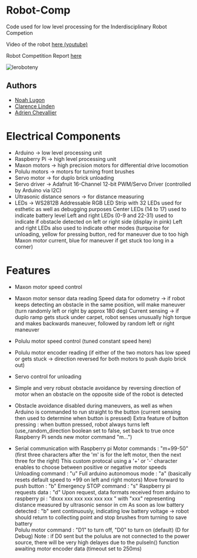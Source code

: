 # Robot-Comp
Code used for low level processing for the Inderdisciplinary Robot Competion

Video of the robot [here (youtube)](https://www.youtube.com/watch?v=vqCzc3zlJ8U)

Robot Competition Report [here](https://drive.google.com/file/d/1sISDkwHlUgYIt9PJVt_OxYXLAwWDXRC6/view)


![leroboteny](https://github.com/nlugon/Robot-Comp/assets/112929907/da167349-9591-4af0-8201-b0f38015a03d)


## Authors
- [Noah Lugon](https://github.com/nlugon)
- [Clarence Linden](https://gitlab.epfl.ch/linden)
- [Adrien Chevallier](https://gitlab.epfl.ch/achevall)


# Electrical Components
- Arduino -> low level processing unit
- Raspberry Pi -> high level processing unit
- Maxon motors -> high precision motors for differential drive locomotion 
- Polulu motors -> motors for turning front brushes
- Servo motor -> for duplo brick unloading
- Servo driver -> Adafruit 16-Channel 12-bit PWM/Servo Driver (controlled by Arduino via I2C)
- Ultrasonic distance senors -> for distance measuring
- LEDs -> WS2812B Addressable RGB LED Strip with 32 LEDs used for esthetic as well as debugging purposes
    Center LEDs (14 to 17) used to indicate battery level
    Left and right LEDs (0-9 and 22-31) used to indicate if obstacle detected on left or right side (display in pink)
        Left and right LEDs also used to indicate other modes (turquoise for unloading, yellow for pressing button, 
            red for maneuver due to too high Maxon motor current, blue for maneuver if get stuck too long in a corner)

# Features
- Maxon motor speed control
- Maxon motor sensor data reading 
    Speed data for odometry -> if robot keeps detecting an obstacle in the same position, will make maneuver (turn randomly left or right by approx 180 deg)
    Current sensing -> if duplo ramp gets stuck under carpet, robot senses unusually high torque and makes backwards maneuver, followed by random left or right maneuver
- Polulu motor speed control (tuned constant speed here)
- Polulu motor encoder reading (if either of the two motors has low speed or gets stuck -> direction reversed for both motors to push duplo brick out)
- Servo control for unloading
- Simple and very robust obstacle avoidance by reversing direction of motor when an obstacle on the opposite side of the robot is detected
- Obstacle avoidance disabled during maneuvers, as well as when Arduino is commanded to run straight to the button (current sensing then used to determine when button is pressed)
  Extra feature of button pressing : when button pressed, robot always turns left (use_random_direction boolean set to false, set back to true once Raspberry Pi sends new motor command "m...") 


- Serial communication with Raspberry pi
Motor commands : "m+99-50" (first three characters after the 'm' is for the left motor, then the next three for the right)
    This custom protocal using a '+' or '-' character enables to choose between positive or negative motor speeds
Unloading command : "u"
Full arduino autonomous mode : "a" (basically resets default speed to +99 on left and right motors)
Move forward to push button : "b"
Emergency STOP command : "s"
Raspberry pi requests data : "d"
    Upon request, data formats received from arduino to raspberry pi :
        "dxxx xxx xxx xxx xxx xxx " with "xxx" representing distance measured by ultrasonic sensor in cm 
    As soon as low battery detected : "b" sent continuously, indicating low battery voltage -> robot should return to collecting point and stop brushes from turning to save battery      
Polulu motor command : "D1" to turn off, "D0" to turn on (default) (D for Debug)
    Note : if D0 sent but the polulus are not connected to the power source, there will be very high delayes due to the pulseIn() function awaiting motor encoder data (timeout set to 250ms)

